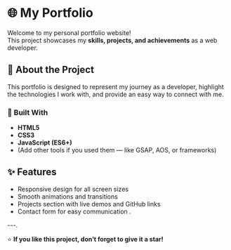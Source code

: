# 🌐 My Portfolio

Welcome to my personal portfolio website!  
This project showcases my **skills, projects, and achievements** as a web developer.

## 🚀 About the Project
This portfolio is designed to represent my journey as a developer, highlight the technologies I work with, and provide an easy way to connect with me.

### 🔧 Built With
- **HTML5**
- **CSS3**
- **JavaScript (ES6+)**
- (Add other tools if you used them — like GSAP, AOS, or frameworks)

## ✨ Features
- Responsive design for all screen sizes  
- Smooth animations and transitions  
- Projects section with live demos and GitHub links  
- Contact form for easy communication . 



---.

⭐ **If you like this project, don’t forget to give it a star!**
